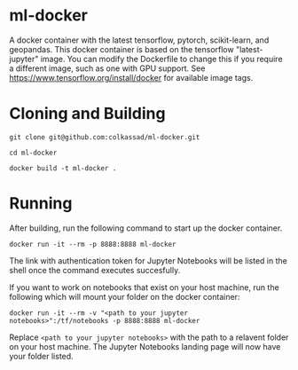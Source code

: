 # ml-docker
A docker container with the latest tensorflow, pytorch, scikit-learn, and geopandas. This docker container is based on the tensorflow "latest-jupyter" image. You can modify the Dockerfile to change this if you require a different image, such as one with GPU support. See https://www.tensorflow.org/install/docker for available image tags.

# Cloning and Building
`git clone git@github.com:colkassad/ml-docker.git`

`cd ml-docker`

`docker build -t ml-docker .`

# Running
After building, run the following command to start up the docker container.

`docker run -it --rm -p 8888:8888 ml-docker`

The link with authentication token for Jupyter Notebooks will be listed in the shell once the command executes succesfully.

If you want to work on notebooks that exist on your host machine, run the following which will mount your folder on the docker container:

`docker run -it --rm -v "<path to your jupyter notebooks>":/tf/notebooks -p 8888:8888 ml-docker`

Replace `<path to your jupyter notebooks>` with the path to a relavent folder on your host machine. The Jupyter Notebooks landing page will now have your folder listed.
